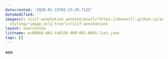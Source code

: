 ```yaml
---
datecreated: '2020-01-21T02:23:29.712Z'
datemodified: ''
imagescr: <iiif-annotation annotationurl="https://dnoneill.github.io/annotate/annotations/07ec6be2-3bf5-11ea-b7bc-2e92e7fce94e.json"
  styling="image_only:true"></iiif-annotation>
layout: searchview
listname: mc00084-001-te0159-000-001-0001-list.json
tags: []
---
```

aaa